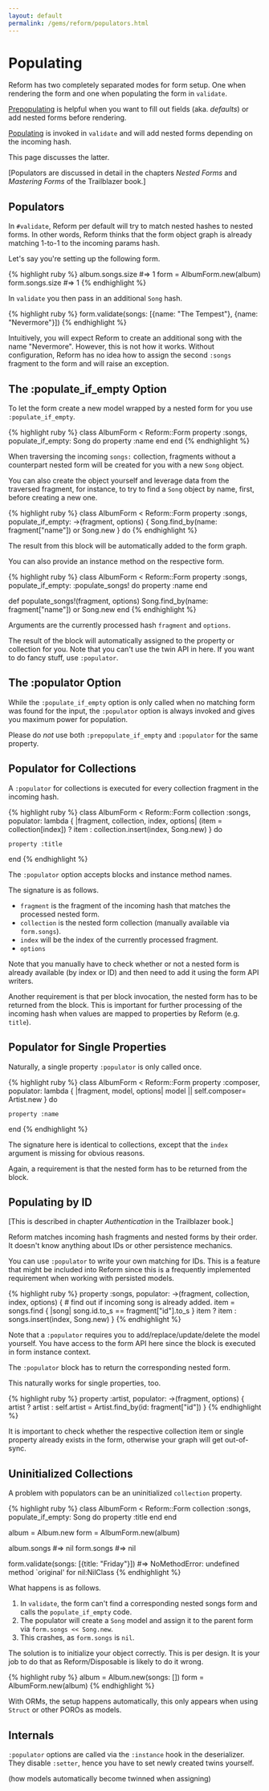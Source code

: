 ```yaml
---
layout: default
permalink: /gems/reform/populators.html
---
```


# Populating

Reform has two completely separated modes for form setup. One when rendering the form and one when populating the form in `validate`.

[Prepopulating](/gems/reform/prepopulator.html) is helpful when you want to fill out fields (aka. _defaults_) or add nested forms before rendering.

[Populating](/gems/reform/populators.html) is invoked in `validate` and will add nested forms depending on the incoming hash.

This page discusses the latter.

[Populators are discussed in detail in the chapters _Nested Forms_ and _Mastering Forms_ of the Trailblazer book.]

## Populators

In `#validate`, Reform per default will try to match nested hashes to nested forms. In other words, Reform thinks that the form object graph is already matching 1-to-1 to the incoming params hash.

Let's say you're setting up the following form.

{% highlight ruby %}
album.songs.size #=> 1
form = AlbumForm.new(album)
form.songs.size #=> 1
{% endhighlight %}

In `validate` you then pass in an additional `Song` hash.

{% highlight ruby %}
form.validate(songs: [{name: "The Tempest"}, {name: "Nevermore"}])
{% endhighlight %}

Intuitively, you will expect Reform to create an additional song with the name "Nevermore". However, this is not how it works. Without configuration, Reform has no idea how to assign the second `:songs` fragment to the form and will raise an exception.

## The :populate_if_empty Option

To let the form create a new model wrapped by a nested form for you use `:populate_if_empty`.

{% highlight ruby %}
class AlbumForm < Reform::Form
  property :songs, populate_if_empty: Song do
    property :name
  end
end
{% endhighlight %}

When traversing the incoming `songs:` collection, fragments without a counterpart nested form will be created for you with a new `Song` object.

You can also create the object yourself and leverage data from the traversed fragment, for instance, to try to find a `Song` object by name, first, before creating a new one.

{% highlight ruby %}
class AlbumForm < Reform::Form
  property :songs, populate_if_empty: ->(fragment, options) {
    Song.find_by(name: fragment["name"]) or Song.new } do
{% endhighlight %}

The result from this block will be automatically added to the form graph.

You can also provide an instance method on the respective form.

{% highlight ruby %}
class AlbumForm < Reform::Form
  property :songs, populate_if_empty: :populate_songs! do
    property :name
  end

  def populate_songs!(fragment, options)
    Song.find_by(name: fragment["name"]) or Song.new
  end
{% endhighlight %}


Arguments are the currently processed hash `fragment` and `options`.

The result of the block will automatically assigned to the property or collection for you. Note that you can't use the twin API in here. If you want to do fancy stuff, use `:populator`.

## The :populator Option

While the `:populate_if_empty` option is only called when no matching form was found for the input, the `:populator` option is always invoked and gives you maximum power for population.

Please do _not_ use both `:prepopulate_if_empty` and `:populator` for the same property.

## Populator for Collections

A `:populator` for collections is executed for every collection fragment in the incoming hash.

{% highlight ruby %}
class AlbumForm < Reform::Form
  collection :songs,
    populator: lambda { |fragment, collection, index, options|
      (item = collection[index]) ? item : collection.insert(index, Song.new) } do

    property :title
  end
{% endhighlight %}

The `:populator` option accepts blocks and instance method names.

The signature is as follows.

* `fragment` is the fragment of the incoming hash that matches the processed nested form.
* `collection` is the nested form collection (manually available via `form.songs`).
* `index` will be the index of the currently processed fragment.
* `options`

Note that you manually have to check whether or not a nested form is already available (by index or ID) and then need to add it using the form API writers.

Another requirement is that per block invocation, the nested form has to be returned from the block. This is important for further processing of the incoming hash when values are mapped to properties by Reform (e.g. `title`).

## Populator for Single Properties

Naturally, a single property `:populator` is only called once.

{% highlight ruby %}
class AlbumForm < Reform::Form
  property :composer, populator: lambda { |fragment, model, options|
      model || self.composer= Artist.new } do

    property :name
  end
{% endhighlight %}

The signature here is identical to collections, except that the `index` argument is missing for obvious reasons.

Again, a requirement is that the nested form has to be returned from the block.

## Populating by ID

[This is described in chapter _Authentication_ in the Trailblazer book.]

Reform matches incoming hash fragments and nested forms by their order. It doesn't know anything about IDs or other persistence mechanics.

You can use `:populator` to write your own matching for IDs. This is a feature that might be included into Reform since this is a frequently implemented requirement when working with persisted models.

{% highlight ruby %}
property :songs,
  populator: ->(fragment, collection, index, options) {
    # find out if incoming song is already added.
    item = songs.find { |song| song.id.to_s == fragment["id"].to_s }
    item ? item : songs.insert(index, Song.new)
  }
{% endhighlight %}

Note that a `:populator` requires you to add/replace/update/delete the model yourself. You have access to the form API here since the block is executed in form instance context.

The `:populator` block has to return the corresponding nested form.

This naturally works for single properties, too.

{% highlight ruby %}
property :artist,
  populator: ->(fragment, options) {
    artist ? artist : self.artist = Artist.find_by(id: fragment["id"])
  }
{% endhighlight %}

It is important to check whether the respective collection item or single property already exists in the form, otherwise your graph will get out-of-sync.


## Uninitialized Collections

A problem with populators can be an uninitialized `collection` property.

{% highlight ruby %}
class AlbumForm < Reform::Form
  collection :songs, populate_if_empty: Song do
    property :title
  end
end

album = Album.new
form  = AlbumForm.new(album)

album.songs #=> nil
form.songs  #=> nil

form.validate(songs: [{title: "Friday"}])
#=> NoMethodError: undefined method `original' for nil:NilClass
{% endhighlight %}

What happens is as follows.

1. In `validate`, the form can't find a corresponding nested songs form and calls the `populate_if_empty` code.
2. The populator will create a `Song` model and assign it to the parent form via `form.songs << Song.new`.
3. This crashes, as `form.songs` is `nil`.

The solution is to initialize your object correctly. This is per design. It is your job to do that as Reform/Disposable is likely to do it wrong.

{% highlight ruby %}
album = Album.new(songs: [])
form  = AlbumForm.new(album)
{% endhighlight %}

With ORMs, the setup happens automatically, this only appears when using `Struct` or other POROs as models.

## Internals

`:populator` options are called via the `:instance` hook in the deserializer. They disable `:setter`, hence you have to set newly created twins yourself.

(how models automatically become twinned when assigning)


